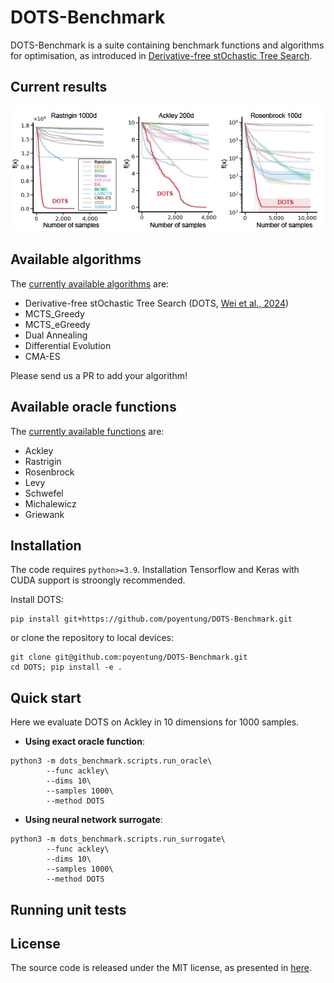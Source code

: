 # DOTS-Benchmark

DOTS-Benchmark is a suite containing benchmark functions and algorithms for optimisation, as introduced in [Derivative-free stOchastic Tree Search](https://arxiv.org/abs/2404.04062).

## Current results

![Result table](dots_benchmark/results/benchmark.png)

## Available algorithms

The [currently available algorithms](dots_benchmark/algorithms.py) are:

* Derivative-free stOchastic Tree Search (DOTS, [Wei et al., 2024](https://arxiv.org/abs/2404.04062))
* MCTS_Greedy
* MCTS_eGreedy
* Dual Annealing
* Differential Evolution
* CMA-ES

Please send us a PR to add your algorithm!

## Available oracle functions

The [currently available functions](dots_benchmark/functions.py) are:

* Ackley
* Rastrigin
* Rosenbrock
* Levy
* Schwefel
* Michalewicz
* Griewank

## Installation

The code requires `python>=3.9`. Installation Tensorflow and Keras with CUDA support is stroongly recommended.

Install DOTS:

```
pip install git+https://github.com/poyentung/DOTS-Benchmark.git
```

or clone the repository to local devices:

```
git clone git@github.com:poyentung/DOTS-Benchmark.git
cd DOTS; pip install -e .
```

## Quick start

Here we evaluate DOTS on Ackley in 10 dimensions for 1000 samples.

- **Using exact oracle function**: 
```
python3 -m dots_benchmark.scripts.run_oracle\
        --func ackley\
        --dims 10\
        --samples 1000\
        --method DOTS
```


- **Using neural network surrogate**: 
```
python3 -m dots_benchmark.scripts.run_surrogate\
        --func ackley\
        --dims 10\
        --samples 1000\
        --method DOTS
```

## Running unit tests

## License

The source code is released under the MIT license, as presented in [here](LICENSE).